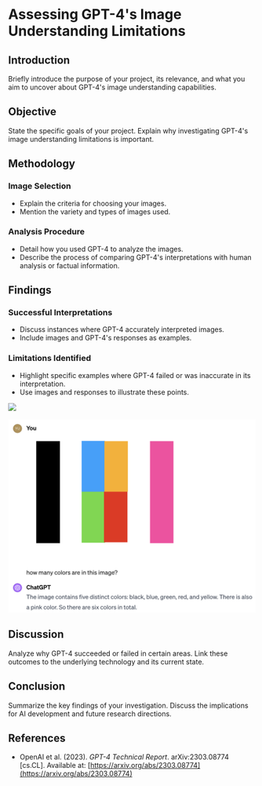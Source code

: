 # Assessing GPT-4's Image Understanding Limitations

## Introduction
Briefly introduce the purpose of your project, its relevance, and what you aim to uncover about GPT-4's image understanding capabilities.

## Objective
State the specific goals of your project. Explain why investigating GPT-4's image understanding limitations is important.

## Methodology
### Image Selection
- Explain the criteria for choosing your images.
- Mention the variety and types of images used.

### Analysis Procedure
- Detail how you used GPT-4 to analyze the images.
- Describe the process of comparing GPT-4's interpretations with human analysis or factual information.

## Findings
### Successful Interpretations
- Discuss instances where GPT-4 accurately interpreted images.
- Include images and GPT-4's responses as examples.

### Limitations Identified
- Highlight specific examples where GPT-4 failed or was inaccurate in its interpretation.
- Use images and responses to illustrate these points.



<img src="https://github.com/ywugwu/ywugwu.github.io/blob/main/_posts/imgs/count_colors.png" height="480">

![img](imgs/count_colors.png)

## Discussion
Analyze why GPT-4 succeeded or failed in certain areas. Link these outcomes to the underlying technology and its current state.

## Conclusion
Summarize the key findings of your investigation. Discuss the implications for AI development and future research directions.

## References

- OpenAI et al. (2023). *GPT-4 Technical Report*. arXiv:2303.08774 [cs.CL]. Available at: [https://arxiv.org/abs/2303.08774](https://arxiv.org/abs/2303.08774)
